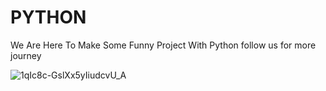 <h1><b>PYTHON</b></h1>
We Are Here To Make Some Funny Project With Python follow us for more journey 

![1qIc8c-GslXx5yIiudcvU_A](https://github.com/user-attachments/assets/4c056ac1-1198-4e42-8593-0a82095c0b3e)
